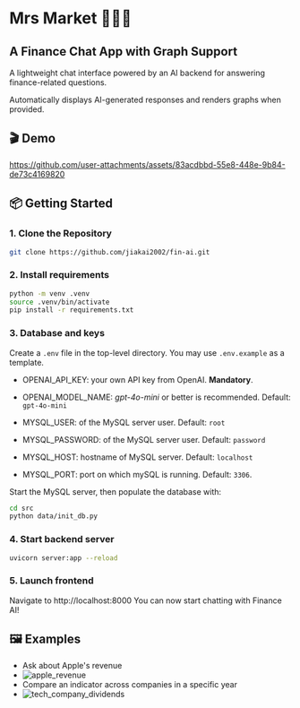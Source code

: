 # Mrs Market 🧑🏻‍🏫 
## A Finance Chat App with Graph Support

A lightweight chat interface powered by an AI backend for answering finance-related questions. 

Automatically displays AI-generated responses and renders graphs when provided.

## 🎬 Demo

https://github.com/user-attachments/assets/83acdbbd-55e8-448e-9b84-de73c4169820

## 📦 Getting Started

### 1. Clone the Repository

```bash
git clone https://github.com/jiakai2002/fin-ai.git
```

### 2. Install requirements

```bash
python -m venv .venv
source .venv/bin/activate
pip install -r requirements.txt
```

### 3. Database and keys
Create a `.env` file in the top-level directory. You may use `.env.example` as a template.

*  OPENAI_API_KEY: your own API key from OpenAI. **Mandatory**.

*  OPENAI_MODEL_NAME: *gpt-4o-mini* or better is recommended. Default: `gpt-4o-mini`

*  MYSQL_USER: of the MySQL server user. Default: `root`

*  MYSQL_PASSWORD: of the MySQL server user. Default: `password`

*  MYSQL_HOST: hostname of MySQL server. Default: `localhost`

*  MYSQL_PORT: port on which mySQL is running. Default: `3306`.

Start the MySQL server, then populate the database with: 
```bash
cd src
python data/init_db.py
```

### 4. Start backend server


```bash
uvicorn server:app --reload
```

### 5. Launch frontend

Navigate to http://localhost:8000
You can now start chatting with Finance AI!

## 🖼️ Examples

- Ask about Apple's revenue
- ![apple_revenue](https://github.com/user-attachments/assets/8a8db44b-9cde-41d0-82b2-254a333175d3)
- Compare an indicator across companies in a specific year
- ![tech_company_dividends](https://github.com/user-attachments/assets/4f95cc69-9fed-4ddd-af1f-d82c0f64458b)


